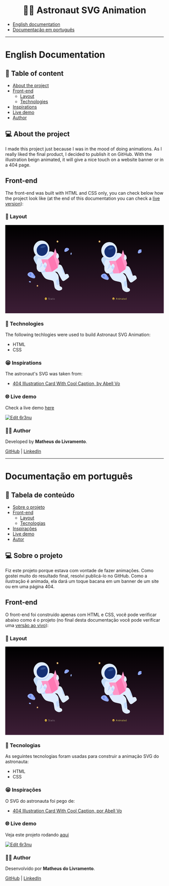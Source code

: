 <h1 align="center">👨‍🚀 Astronaut SVG Animation</h1>

- [English documentation](#english-documentation)
- [Documentação em português](#documentação-em-português)

____
# English Documentation
<h2>📜 Table of content</h2>

<!--ts-->
- [About the project](#about-the-project)
- [Front-end](#front-end)
	- [Layout](#layout)
	- [Technologies](#technologies-front)
- [Inspirations](#inspirations)
- [Live demo](#live-demo)
- [Author](#author)
<!--te-->
 
<h2 id="about-the-project">💻 About the project</h2>

I made this project just because I was in the mood of doing animations. As I really liked the final product, I decided to publish it on GitHub. With the illustration beign animated, it will give a nice touch on a website banner or in a 404 page.

<h2 id="front-end">Front-end</h2>

The front-end was built with HTML and CSS only, you can check below how the project look like (at the end of this documentation you can check a [live version](#live-demo)):

<h3 id="layout">📐 Layout</h3>

<div style="display: flex">
	<img alt="Desktop 1" title="Astronaut" src="./src/assets/home.png" height="280"/>
</div>

<h3 id="technologies-front">🔨 Technologies</h3>

The following techlogies were used to build Astronaut SVG Animation:
- HTML
- CSS

<h3 id="inspirations">😁 Inspirations</h3>

The astronaut's SVG was taken from:
- [404 Illustration Card With Cool Caption, by Abell Vo](https://www.figma.com/community/file/1015219633030143857)

<h3 id="live-demo">🌐 Live demo</h3>

Check a live demo [here](https://6r3nu.csb.app/)

<a href="https://codesandbox.io/s/loving-meadow-6r3nu?autoresize=1&fontsize=14&hidenavigation=1&theme=dark">
  <img alt="Edit 6r3nu" src="https://codesandbox.io/static/img/play-codesandbox.svg">
</a>

<h3 id="author">👩‍🦲 Author</h3>

Developed by **Matheus do Livramento**.

[GitHub](https://github.com/livramatheus) | [LinkedIn](https://www.linkedin.com/in/livramatheus)

____
# Documentação em português
<h2>📜 Tabela de conteúdo</h2>

<!--ts-->
- [Sobre o projeto](#about-the-project-br)
- [Front-end](#front-end-br)
	- [Layout](#layout-br)
	- [Tecnologias](#technologies-front-br)
- [Inspirações](#inspirations-br)
- [Live demo](#live-demo-br)
- [Autor](#autor-br)
<!--te-->
 
<h2 id="about-the-project-br">💻 Sobre o projeto</h2>

Fiz este projeto porque estava com vontade de fazer animações. Como gostei muito do resultado final, resolvi publicá-lo no GitHub. Como a ilustração é animada, ela dará um toque bacana em um banner de um site ou em uma página 404.

<h2 id="front-end-br">Front-end</h2>

O front-end foi construído apenas com HTML e CSS, você pode verificar abaixo como é o projeto (no final desta documentação você pode verificar uma [versão ao vivo](#live-demo-br)):

<h3 id="layout-br">📐 Layout</h3>

<div style="display: flex">
	<img alt="Desktop 1" title="Astronauta" src="./src/assets/home.png" height="280"/>
</div>

<h3 id="technologies-front-br">🔨 Tecnologias</h3>

As seguintes tecnologias foram usadas para construir a animação SVG do astronauta:
- HTML
- CSS

<h3 id="inspirations-br">😁 Inspirações</h3>

O SVG do astronauta foi pego de:
- [404 Illustration Card With Cool Caption, por Abell Vo](https://www.figma.com/community/file/1015219633030143857)

<h3 id="live-demo-br">🌐 Live demo</h3>

Veja este projeto rodando [aqui](https://6r3nu.csb.app/)

<a href="https://codesandbox.io/s/loving-meadow-6r3nu?autoresize=1&fontsize=14&hidenavigation=1&theme=dark">
  <img alt="Edit 6r3nu" src="https://codesandbox.io/static/img/play-codesandbox.svg">
</a>

<h3 id="autor-br">👩‍🦲 Author</h3>

Desenvolvido por **Matheus do Livramento**.

[GitHub](https://github.com/livramatheus) | [LinkedIn](https://www.linkedin.com/in/livramatheus)
